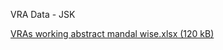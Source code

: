VRA Data - JSK

[VRAs working abstract mandal wise.xlsx (120 kB)](../files/134534f7-3bfb-4a25-af06-257f3db17e92.xlsx)